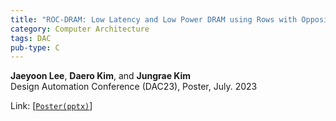 ```yaml
---
title: "ROC-DRAM: Low Latency and Low Power DRAM using Rows with Opposite Charging"
category: Computer Architecture
tags: DAC
pub-type: C
---
```


**Jaeyoon Lee**, **Daero Kim**, and **Jungrae Kim** <br>
Design Automation Conference (DAC23), Poster, July. 2023

Link: [[```Poster(pptx)```](https://github.com/scalable-arch/scalable-arch.github.io/raw/main/_posts/poster/%5BDAC'23%5D%20ROC-DRAM.pptx)]